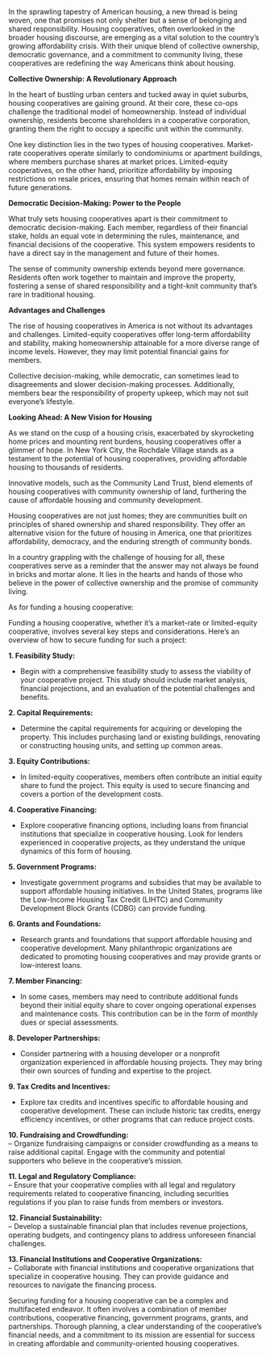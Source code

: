 In the sprawling tapestry of American housing, a new thread is being woven, one that promises not only shelter but a sense of belonging and shared responsibility. Housing cooperatives, often overlooked in the broader housing discourse, are emerging as a vital solution to the country’s growing affordability crisis. With their unique blend of collective ownership, democratic governance, and a commitment to community living, these cooperatives are redefining the way Americans think about housing.

**Collective Ownership: A Revolutionary Approach**

In the heart of bustling urban centers and tucked away in quiet suburbs, housing cooperatives are gaining ground. At their core, these co-ops challenge the traditional model of homeownership. Instead of individual ownership, residents become shareholders in a cooperative corporation, granting them the right to occupy a specific unit within the community.

One key distinction lies in the two types of housing cooperatives. Market-rate cooperatives operate similarly to condominiums or apartment buildings, where members purchase shares at market prices. Limited-equity cooperatives, on the other hand, prioritize affordability by imposing restrictions on resale prices, ensuring that homes remain within reach of future generations.

**Democratic Decision-Making: Power to the People**

What truly sets housing cooperatives apart is their commitment to democratic decision-making. Each member, regardless of their financial stake, holds an equal vote in determining the rules, maintenance, and financial decisions of the cooperative. This system empowers residents to have a direct say in the management and future of their homes.

The sense of community ownership extends beyond mere governance. Residents often work together to maintain and improve the property, fostering a sense of shared responsibility and a tight-knit community that’s rare in traditional housing.

**Advantages and Challenges**

The rise of housing cooperatives in America is not without its advantages and challenges. Limited-equity cooperatives offer long-term affordability and stability, making homeownership attainable for a more diverse range of income levels. However, they may limit potential financial gains for members.

Collective decision-making, while democratic, can sometimes lead to disagreements and slower decision-making processes. Additionally, members bear the responsibility of property upkeep, which may not suit everyone’s lifestyle.

**Looking Ahead: A New Vision for Housing**

As we stand on the cusp of a housing crisis, exacerbated by skyrocketing home prices and mounting rent burdens, housing cooperatives offer a glimmer of hope. In New York City, the Rochdale Village stands as a testament to the potential of housing cooperatives, providing affordable housing to thousands of residents.

Innovative models, such as the Community Land Trust, blend elements of housing cooperatives with community ownership of land, furthering the cause of affordable housing and community development.

Housing cooperatives are not just homes; they are communities built on principles of shared ownership and shared responsibility. They offer an alternative vision for the future of housing in America, one that prioritizes affordability, democracy, and the enduring strength of community bonds.

In a country grappling with the challenge of housing for all, these cooperatives serve as a reminder that the answer may not always be found in bricks and mortar alone. It lies in the hearts and hands of those who believe in the power of collective ownership and the promise of community living.

As for funding a housing cooperative:

Funding a housing cooperative, whether it’s a market-rate or limited-equity cooperative, involves several key steps and considerations. Here’s an overview of how to secure funding for such a project:

**1. Feasibility Study:**

- Begin with a comprehensive feasibility study to assess the viability of your cooperative project. This study should include market analysis, financial projections, and an evaluation of the potential challenges and benefits.

**2. Capital Requirements:**

- Determine the capital requirements for acquiring or developing the property. This includes purchasing land or existing buildings, renovating or constructing housing units, and setting up common areas.

**3. Equity Contributions:**

- In limited-equity cooperatives, members often contribute an initial equity share to fund the project. This equity is used to secure financing and covers a portion of the development costs.

**4. Cooperative Financing:**

- Explore cooperative financing options, including loans from financial institutions that specialize in cooperative housing. Look for lenders experienced in cooperative projects, as they understand the unique dynamics of this form of housing.

**5. Government Programs:**

- Investigate government programs and subsidies that may be available to support affordable housing initiatives. In the United States, programs like the Low-Income Housing Tax Credit (LIHTC) and Community Development Block Grants (CDBG) can provide funding.

**6. Grants and Foundations:**

- Research grants and foundations that support affordable housing and cooperative development. Many philanthropic organizations are dedicated to promoting housing cooperatives and may provide grants or low-interest loans.

**7. Member Financing:**

- In some cases, members may need to contribute additional funds beyond their initial equity share to cover ongoing operational expenses and maintenance costs. This contribution can be in the form of monthly dues or special assessments.

**8. Developer Partnerships:**

- Consider partnering with a housing developer or a nonprofit organization experienced in affordable housing projects. They may bring their own sources of funding and expertise to the project.

**9. Tax Credits and Incentives:**

- Explore tax credits and incentives specific to affordable housing and cooperative development. These can include historic tax credits, energy efficiency incentives, or other programs that can reduce project costs.

**10. Fundraising and Crowdfunding:**  
– Organize fundraising campaigns or consider crowdfunding as a means to raise additional capital. Engage with the community and potential supporters who believe in the cooperative’s mission.

**11. Legal and Regulatory Compliance:**  
– Ensure that your cooperative complies with all legal and regulatory requirements related to cooperative financing, including securities regulations if you plan to raise funds from members or investors.

**12. Financial Sustainability:**  
– Develop a sustainable financial plan that includes revenue projections, operating budgets, and contingency plans to address unforeseen financial challenges.

**13. Financial Institutions and Cooperative Organizations:**  
– Collaborate with financial institutions and cooperative organizations that specialize in cooperative housing. They can provide guidance and resources to navigate the financing process.

Securing funding for a housing cooperative can be a complex and multifaceted endeavor. It often involves a combination of member contributions, cooperative financing, government programs, grants, and partnerships. Thorough planning, a clear understanding of the cooperative’s financial needs, and a commitment to its mission are essential for success in creating affordable and community-oriented housing cooperatives.